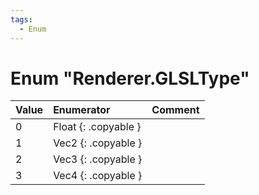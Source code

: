 ```yaml
---
tags:
  - Enum
---
```

# Enum "Renderer.GLSLType"
|Value|Enumerator|Comment|
|:--|:--|:--|
|0 |Float {: .copyable } |  |
|1 |Vec2 {: .copyable } |  |
|2 |Vec3 {: .copyable } |  |
|3 |Vec4 {: .copyable } |  |